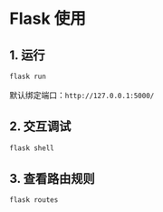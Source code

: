 # Flask 使用

## 1. 运行

```bash
flask run
```

默认绑定端口：`http://127.0.0.1:5000/`

## 2. 交互调试

```bash
flask shell
```

## 3. 查看路由规则

```bash
flask routes
```
